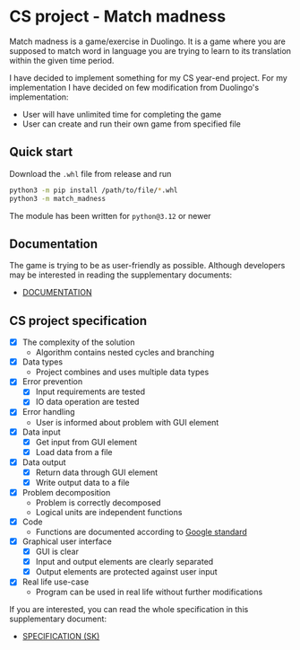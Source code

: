 # CS project - Match madness

Match madness is a game/exercise in Duolingo. It is a game where you are supposed to match word in language you are trying to learn to its translation within the given time period.

I have decided to implement something for my CS year-end project. For my implementation I have decided on few modification from Duolingo's implementation:
- User will have unlimited time for completing the game
- User can create and run their own game from specified file 

## Quick start

Download the `.whl` file from release and run
```bash
python3 -m pip install /path/to/file/*.whl
python3 -m match_madness
```
The module has been written for `python@3.12` or newer

## Documentation

The game is trying to be as user-friendly as possible. Although developers may be interested in reading the supplementary documents:
- [DOCUMENTATION](./assets/DOCUMENTATION.md)

## CS project specification

- [x] The complexity of the solution
    - Algorithm contains nested cycles and branching
- [x] Data types
    - Project combines and uses multiple data types
- [x] Error prevention
    - [x] Input requirements are tested
    - [x] IO data operation are tested
- [x] Error handling
    - User is informed about problem with GUI element
- [x] Data input
    - [x] Get input from GUI element
    - [x] Load data from a file
- [x] Data output
    - [x] Return data through GUI element
    - [x] Write output data to a file
- [x] Problem decomposition
    - Problem is correctly decomposed
    - Logical units are independent functions
- [x] Code
    - Functions are documented according to [Google standard](https://google.github.io/styleguide/pyguide.html)
- [x] Graphical user interface
    - [x] GUI is clear
    - [x] Input and output elements are clearly separated
    - [x] Output elements are protected against user input
- [x] Real life use-case
    - Program can be used in real life without further modifications

If you are interested, you can read the whole specification in this supplementary document:
- [SPECIFICATION (SK)](./assets/SPECIFICATION-sk.pdf)
